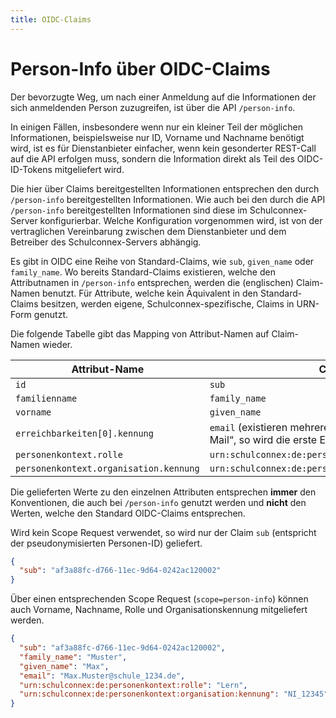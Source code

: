 ```yaml
---
title: OIDC-Claims
---
```


# Person-Info über OIDC-Claims

Der bevorzugte Weg, um nach einer Anmeldung auf die Informationen der sich anmeldenden Person
zuzugreifen, ist über die API `/person-info`.

In einigen Fällen, insbesondere wenn nur ein kleiner Teil der möglichen Informationen,
beispielsweise nur ID, Vorname und Nachname benötigt wird, ist es für Dienstanbieter einfacher,
wenn kein gesonderter REST-Call auf die API erfolgen muss, sondern die Information direkt
als Teil des OIDC-ID-Tokens mitgeliefert wird.

Die hier über Claims bereitgestellten Informationen entsprechen den durch `/person-info`
bereitgestellten Informationen. Wie auch bei den durch die API `/person-info` bereitgestellten
Informationen sind diese im Schulconnex-Server konfigurierbar. Welche Konfiguration vorgenommen
wird, ist von der vertraglichen Vereinbarung zwischen dem Dienstanbieter und dem Betreiber
des Schulconnex-Servers abhängig.

Es gibt in OIDC eine Reihe von Standard-Claims, wie `sub`, `given_name` oder `family_name`.
Wo bereits Standard-Claims existieren, welche den Attributnamen in `/person-info` entsprechen,
werden die (englischen) Claim-Namen benutzt. Für Attribute, welche kein Äquivalent in den
Standard-Claims besitzen, werden eigene, Schulconnex-spezifische, Claims in URN-Form genutzt.

Die folgende Tabelle gibt das Mapping von Attribut-Namen auf Claim-Namen wieder.

Attribut-Name | Claim-Name
--- | ---
`id` | `sub`
`familienname` | `family_name`
`vorname` | `given_name`
`erreichbarkeiten[0].kennung` | `email` (existieren mehrere Erreichbarkeiten des Typs „E-Mail“, so wird die erste E-Mail Kennung übermittelt)
`personenkontext.rolle` | `urn:schulconnex:de:personenkontext:rolle`
`personenkontext.organisation.kennung` | `urn:schulconnex:de:personenkontext:organisation:kennung`

Die gelieferten Werte zu den einzelnen Attributen entsprechen **immer** den Konventionen, die auch
bei `/person-info` genutzt werden und **nicht** den Werten, welche den Standard OIDC-Claims entsprechen.

Wird kein Scope Request verwendet, so wird nur der Claim `sub` (entspricht der
pseudonymisierten Personen-ID) geliefert.

```json
{
  "sub": "af3a88fc-d766-11ec-9d64-0242ac120002"
}
```

Über einen entsprechenden Scope Request (`scope=person-info`) können auch Vorname,
Nachname, Rolle und Organisationskennung mitgeliefert werden.

```json
{
  "sub": "af3a88fc-d766-11ec-9d64-0242ac120002",
  "family_name": "Muster",
  "given_name": "Max",
  "email": "Max.Muster@schule_1234.de",  
  "urn:schulconnex:de:personenkontext:rolle": "Lern",
  "urn:schulconnex:de:personenkontext:organisation:kennung": "NI_12345"
}
```
